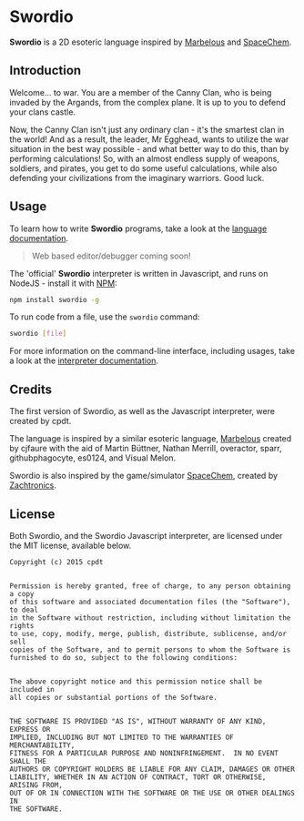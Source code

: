 # Swordio

**Swordio** is a 2D esoteric language inspired by [Marbelous](https://github.com/marbelous-lang/docs) and [SpaceChem](http://www.zachtronics.com/spacechem/).

## Introduction

Welcome... to war. You are a member of the Canny Clan, who is being invaded by the Argands, from the complex plane. It is up to you to defend your clans castle.

Now, the Canny Clan isn't just any ordinary clan - it's the smartest clan in the world! And as a result, the leader, Mr Egghead, wants to utilize the war situation in the best way possible - and what better way to do this, than by performing calculations! So, with an almost endless supply of weapons, soldiers, and pirates, you get to do some useful calculations, while also defending your civilizations from the imaginary warriors. Good luck.

## Usage

To learn how to write **Swordio** programs, take a look at the [language documentation](https://github.com/cpdt/swordio/wiki/Language).

> Web based editor/debugger coming soon!

The 'official' **Swordio** interpreter is written in Javascript, and runs on NodeJS - install it with [NPM](https://www.npmjs.com/):

```bash
npm install swordio -g
```

To run code from a file, use the `swordio` command:

```bash
swordio [file]
```

For more information on the command-line interface, including usages, take a look at the [interpreter documentation](https://github.com/cpdt/swordio/wiki/Interpreter).

## Credits

The first version of Swordio, as well as the Javascript interpreter, were created by cpdt.

The language is inspired by a similar esoteric language, [Marbelous](https://github.com/marbelous-lang/marbelous.py) created by cjfaure with the aid of Martin Büttner, Nathan Merrill, overactor, sparr, githubphagocyte, es0124, and Visual Melon.

Swordio is also inspired by the game/simulator [SpaceChem](http://www.zachtronics.com/spacechem/), created by [Zachtronics](http://www.zachtronics.com).

## License

Both Swordio, and the Swordio Javascript interpreter, are licensed under the MIT license, available below.

```
Copyright (c) 2015 cpdt


Permission is hereby granted, free of charge, to any person obtaining a copy
of this software and associated documentation files (the "Software"), to deal
in the Software without restriction, including without limitation the rights
to use, copy, modify, merge, publish, distribute, sublicense, and/or sell
copies of the Software, and to permit persons to whom the Software is
furnished to do so, subject to the following conditions:


The above copyright notice and this permission notice shall be included in
all copies or substantial portions of the Software.


THE SOFTWARE IS PROVIDED "AS IS", WITHOUT WARRANTY OF ANY KIND, EXPRESS OR
IMPLIED, INCLUDING BUT NOT LIMITED TO THE WARRANTIES OF MERCHANTABILITY,
FITNESS FOR A PARTICULAR PURPOSE AND NONINFRINGEMENT.  IN NO EVENT SHALL THE
AUTHORS OR COPYRIGHT HOLDERS BE LIABLE FOR ANY CLAIM, DAMAGES OR OTHER
LIABILITY, WHETHER IN AN ACTION OF CONTRACT, TORT OR OTHERWISE, ARISING FROM,
OUT OF OR IN CONNECTION WITH THE SOFTWARE OR THE USE OR OTHER DEALINGS IN
THE SOFTWARE.
```
